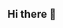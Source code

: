## Hi there 👋

<!--
**tjeanpie/tjeanpie** is a ✨ _special_ ✨ repository because its `README.md` (this file) appears on your GitHub profile.

Here are some ideas to get you started:

- 🔭 I’m currently working on making the next great move in my SaaS sales career! 💪
- 🌱 I’m currently learning how to use AI to automate my workflows and become a productivity superhero 
- 👯 I’m looking to meet phenomenal sales professionals, leaders, experts to share ideas with 💡
- 💬 Ask me about G3 😉
- 📫 How to reach me: email is best! titejeanpierre@gmail.com or drop me a note on LinkedIn at linkedin.com/in/titejeanpierre
- ⚡ Fun fact: I'm learning to play guitar, not the first time around - so wish me luck!!
-->
